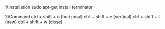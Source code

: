 1\Installation
	sudo apt-get install terminator

2\Command
	ctrl + shift + o (horizonal)
	ctrl + shift + e (vertical)
	ctrl + shift + t (new)
	ctrl + shift + w (close)
